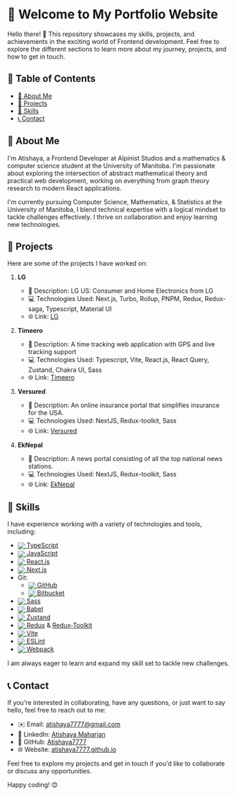 # 👋 Welcome to My Portfolio Website

Hello there! 👋 This repository showcases my skills, projects, and achievements in the exciting world of Frontend development. Feel free to explore the different sections to learn more about my journey, projects, and how to get in touch.

## 📜 Table of Contents

- [👤 About Me](#about-me)
- [🚀 Projects](#projects)
- [🔧 Skills](#skills)
- [📞 Contact](#contact)

## 👤 About Me

I'm Atishaya, a Frontend Developer at Alpinist Studios and a mathematics & computer science student at the University of Manitoba. I'm passionate about exploring the intersection of abstract mathematical theory and practical web development, working on everything from graph theory research to modern React applications. 

I'm currently pursuing Computer Science, Mathematics, & Statistics at the University of Manitoba, I blend technical expertise with a logical mindset to tackle challenges effectively. I thrive on collaboration and enjoy learning new technologies. 

## 🚀 Projects

Here are some of the projects I have worked on:

1. **LG**
   - 📝 Description: LG US: Consumer and Home Electronics from LG
   - 💻 Technologies Used: Next.js, Turbo, Rollup, PNPM, Redux, Redux-saga, Typescript, Material UI
   - 🌐 Link: [LG](https://www.lg.com/us)

2. **Timeero**
   - 📝 Description: A time tracking web application with GPS and live tracking support
   - 💻 Technologies Used: Typescript, Vite, React.js, React Query, Zustand, Chakra UI, Sass
   - 🌐 Link: [Timeero](https://new.timeero.com)

3. **Versured**
   - 📝 Description: An online insurance portal that simplifies insurance for the USA.
   - 💻 Technologies Used: NextJS, Redux-toolkit, Sass
   - 🌐 Link: [Versured](https://versured.com/)

4. **EkNepal**
   - 📝 Description: A news portal consisting of all the top national news stations.
   - 💻 Technologies Used: NextJS, Redux-toolkit, Sass
   - 🌐 Link: [EkNepal](https://eknepal.com/)

## 🔧 Skills

I have experience working with a variety of technologies and tools, including:


- [<img align="center" src="https://img.icons8.com/color/24/000000/typescript.png"> TypeScript](https://www.typescriptlang.org/)
- [<img align="center" src="https://img.icons8.com/color/24/000000/javascript.png"> JavaScript](https://developer.mozilla.org/en-US/docs/Web/JavaScript)
- [<img align="center" src="https://img.icons8.com/color/24/000000/react-native.png"> React.js](https://reactjs.org/)
- [<img align="center" src="https://img.icons8.com/color/24/000000/nextjs.png"> Next.js](https://nextjs.org/)
- Git:
  - [<img align="center" src="https://img.icons8.com/fluent/24/000000/github.png"> GitHub](https://github.com/)
  - [<img align="center" src="https://img.icons8.com/color/24/000000/bitbucket.png"> Bitbucket](https://bitbucket.org/)
- [<img align="center" src="https://img.icons8.com/color/24/000000/sass.png"> Sass](https://sass-lang.com/)
- [<img align="center" src="https://img.icons8.com/color/24/000000/atom-editor.png"> Babel](https://babeljs.io/)
- [<img align="center" src="https://img.icons8.com/color/24/000000/bear.png"> Zustand](https://zustand-demo.pmnd.rs/)
- [<img align="center" src="https://img.icons8.com/color/24/000000/redux.png"> Redux](https://redux.js.org/) & [Redux-Toolkit](https://redux-toolkit.js.org/)
- [<img align="center" src="https://img.icons8.com/color/24/000000/nodejs.png"> Vite](https://vitejs.dev/)
- [<img align="center" src="https://img.icons8.com/color/24/000000/eslint.png"> ESLint](https://eslint.org/)
- [<img align="center" src="https://img.icons8.com/color/24/000000/webpack.png"> Webpack](https://webpack.js.org/)

I am always eager to learn and expand my skill set to tackle new challenges.

## 📞 Contact

If you're interested in collaborating, have any questions, or just want to say hello, feel free to reach out to me:

- ✉️ Email: atishaya7777@gmail.com
- 💼 LinkedIn: [Atishaya Maharjan](www.linkedin.com/in/atishaya-maharjan07)
- 🐙 GitHub: [Atishaya7777](https://github.com/Atishaya7777)
- 🌐 Website: [atishaya7777.github.io](https://atishaya7777.github.io/)

Feel free to explore my projects and get in touch if you'd like to collaborate or discuss any opportunities.

Happy coding! 😊
